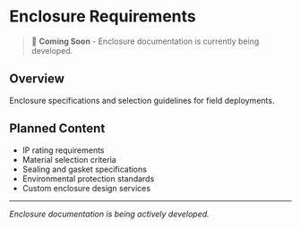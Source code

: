 # Enclosure Requirements

> 🚧 **Coming Soon** - Enclosure documentation is currently being developed.

## Overview
Enclosure specifications and selection guidelines for field deployments.

## Planned Content
- IP rating requirements
- Material selection criteria
- Sealing and gasket specifications
- Environmental protection standards
- Custom enclosure design services

---
*Enclosure documentation is being actively developed.*